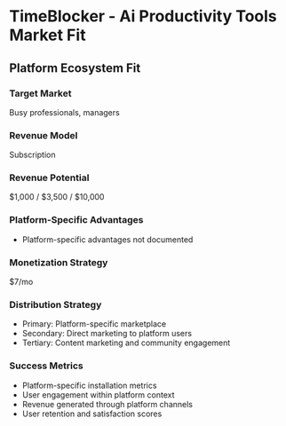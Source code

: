 # TimeBlocker - Ai Productivity Tools Market Fit

## Platform Ecosystem Fit

### Target Market
Busy professionals, managers

### Revenue Model
Subscription

### Revenue Potential
$1,000 / $3,500 / $10,000

### Platform-Specific Advantages
- Platform-specific advantages not documented

### Monetization Strategy
$7/mo

### Distribution Strategy
- Primary: Platform-specific marketplace
- Secondary: Direct marketing to platform users
- Tertiary: Content marketing and community engagement

### Success Metrics
- Platform-specific installation metrics
- User engagement within platform context
- Revenue generated through platform channels
- User retention and satisfaction scores
